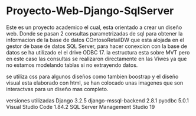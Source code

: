 # Proyecto-Web-Django-SqlServer
Este es un proyecto academico el cual, esta orientado a crear un diseño web.
Donde se pasan 2 consultas parametrizadas de sql para obtener la informacion 
de la base de datos COntosoRetailDW que esta alojada en el gestor de base de 
datos SQL Server, para hacer conexcion con la base de datos se ha utilizado 
el el drive ODBC 17. la estructura esta sobre MVT pero en este caso las consultas
se realizaron directamente en las Viwes ya que no estamos modelando tablas si no
extrayendo datos.

se utiliza css para algunos diseños como tambien boostrap y el diseño visual esta 
elaborado con html, se han colocado unas imagenes que son interactvas para un diseño 
mas completo.

versiones utilizadas
Django                         3.2.5
django-mssql-backend           2.8.1 
pyodbc                         5.0.1 
Visual Studio Code             1.84.2 
SQL Server Management Studio   19
